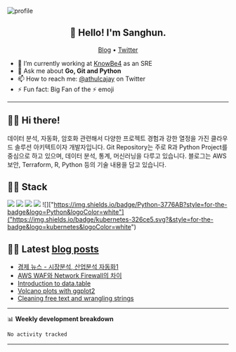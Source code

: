 ![profile](https://github.com/sanghun1210/sanghun1210/assets/7554521/b0f8f8d6-32bc-41c4-8aec-b0e9b6f3675a)

<h2 align="center">👋 Hello! I'm Sanghun.</h2>
<p align="center">
  <a href="https://blog.athulcyriac.in">Blog</a> •
  <a href="https://twitter.com/athulcajay">Twitter</a>
</p>


- 🔭 I’m currently working at [KnowBe4](https://knowbe4.com) as an SRE
- 💬 Ask me about **Go, Git and Python**
- 📫 How to reach me: [@athulcajay](https://twitter.com/athulcajay) on Twitter
- ⚡ Fun fact: Big Fan of the :zap: emoji

-------

## :man_technologist: Hi there!
데이터 분석, 자동화, 암호화 관련해서 다양한 프로젝트 경험과 강한 열정을 가진 클라우드 솔루션 아키텍트이자 개발자입니다. 
Git Repository는 주로 R과 Python Project를 중심으로 하고 있으며, 데이터 분석, 통계, 머신러닝을 다루고 있습니다.
블로그는 AWS 보안, Terraform, R, Python 등의 기술 내용을 담고 있습니다.

## :man_technologist: Stack
![](https://img.shields.io/badge/Language-R-blue) ![](https://img.shields.io/badge/Language-Python-blue) ![](https://img.shields.io/badge/Theory-Statistics-orange) ![](https://img.shields.io/badge/Theory-Mathematics-orange) ![]["https://img.shields.io/badge/Python-3776AB?style=for-the-badge&logo=Python&logoColor=white"]("https://img.shields.io/badge/kubernetes-326ce5.svg?&style=for-the-badge&logo=kubernetes&logoColor=white")


## :man_technologist: Latest [blog posts](https://sanghun1210.github.io/)
<!-- BLOG-POST-LIST:START -->
- [경제 뉴스 - 시장분석, 산업분석 자동화1](https://sanghun1210.github.io/posts/automation_naver_news/)
- [AWS WAF와 Network Firewall의 차이](https://sanghun1210.github.io/posts/difference-between-aws-waf-and-aws-network-firewall/)
- [Introduction to data.table](https://erikaduan.github.io/posts/2021-01-30-data-table-part-1)
- [Volcano plots with ggplot2](https://erikaduan.github.io/posts/2021-01-02-volcano-plots-with-ggplot2)
- [Cleaning free text and wrangling strings](https://erikaduan.github.io/posts/2020-12-31-cleaning-free-text-and-wrangling-strings)
<!-- BLOG-POST-LIST:END -->

-------

📊 **Weekly development breakdown**
<!--START_SECTION:waka-->

```txt
No activity tracked
```

<!--END_SECTION:waka-->

-------
